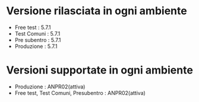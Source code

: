 # Versione rilasciata in ogni ambiente

- Free test : 5.7.1
- Test Comuni : 5.7.1
- Pre subentro : 5.7.1
- Produzione : 5.7.1


# Versioni supportate in ogni ambiente

- Produzione : ANPR02(attiva)
- Free test, Test Comuni, Presubentro : ANPR02(attiva)
